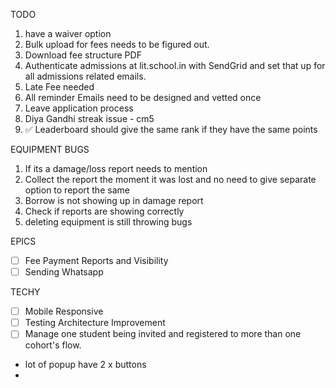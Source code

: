 TODO

1. have a waiver option
2. Bulk upload for fees needs to be figured out.
3. Download fee structure PDF
4. Authenticate admissions at lit.school.in with SendGrid and set that up for all admissions related emails.
5. Late Fee needed
6. All reminder Emails need to be designed and vetted once
7. Leave application process
8. Diya Gandhi streak issue - cm5
9. ✅ Leaderboard should give the same rank if they have the same points

EQUIPMENT BUGS

1. If its a damage/loss report needs to mention
2. Collect the report the moment it was lost and no need to give separate option to report the same
3. Borrow is not showing up in damage report
4. Check if reports are showing correctly
5. deleting equipment is still throwing bugs

EPICS

- [ ] Fee Payment Reports and Visibility
- [ ] Sending Whatsapp

TECHY

- [ ] Mobile Responsive
- [ ] Testing Architecture Improvement
- [ ] Manage one student being invited and registered to more than one cohort's flow.
- lot of popup have 2 x buttons
-
